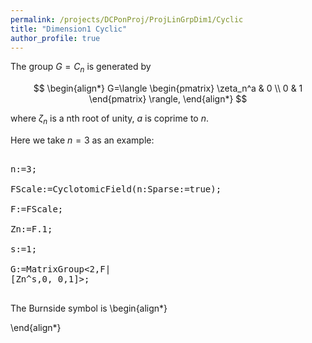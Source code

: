 ```yaml
---
permalink: /projects/DCPonProj/ProjLinGrpDim1/Cyclic
title: "Dimension1 Cyclic"
author_profile: true
---
```


The group $G=C_n$ is generated by

$$
\begin{align*}
G=\langle
\begin{pmatrix}
\zeta_n^a & 0 \\
0 & 1
\end{pmatrix}
\rangle,
\end{align*}
$$

where $\zeta_n$ is a nth root of unity, $a$ is coprime to $n$.

Here we take $n=3$ as an example:
<pre>

n:=3;

FScale:=CyclotomicField(n:Sparse:=true);

F:=FScale;

Zn:=F.1;

s:=1;

G:=MatrixGroup<2,F|
[Zn^s,0, 0,1]>;

</pre>

The Burnside symbol is
\begin{align*}

\end{align*}
